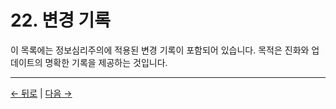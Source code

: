 # 22. 변경 기록

이 목록에는 정보심리주의에 적용된 변경 기록이 포함되어 있습니다. 목적은 진화와 업데이트의 명확한 기록을 제공하는 것입니다.

---
<div class="navigation-links">
<a href="../21_기여자/" class="nav-link prev-link">← 뒤로</a> | <a href="../23_참고문헌/" class="nav-link next-link">다음 →</a>
</div>
